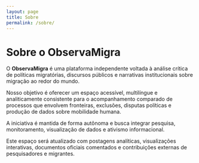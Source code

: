 ```yaml
---
layout: page
title: Sobre
permalink: /sobre/
---
```


# Sobre o ObservaMigra

O **ObservaMigra** é uma plataforma independente voltada à análise crítica de políticas migratórias, discursos públicos e narrativas institucionais sobre migração ao redor do mundo.

Nosso objetivo é oferecer um espaço acessível, multilíngue e analiticamente consistente para o acompanhamento comparado de processos que envolvem fronteiras, exclusões, disputas políticas e produção de dados sobre mobilidade humana.

A iniciativa é mantida de forma autônoma e busca integrar pesquisa, monitoramento, visualização de dados e ativismo informacional.

Este espaço será atualizado com postagens analíticas, visualizações interativas, documentos oficiais comentados e contribuições externas de pesquisadores e migrantes.
